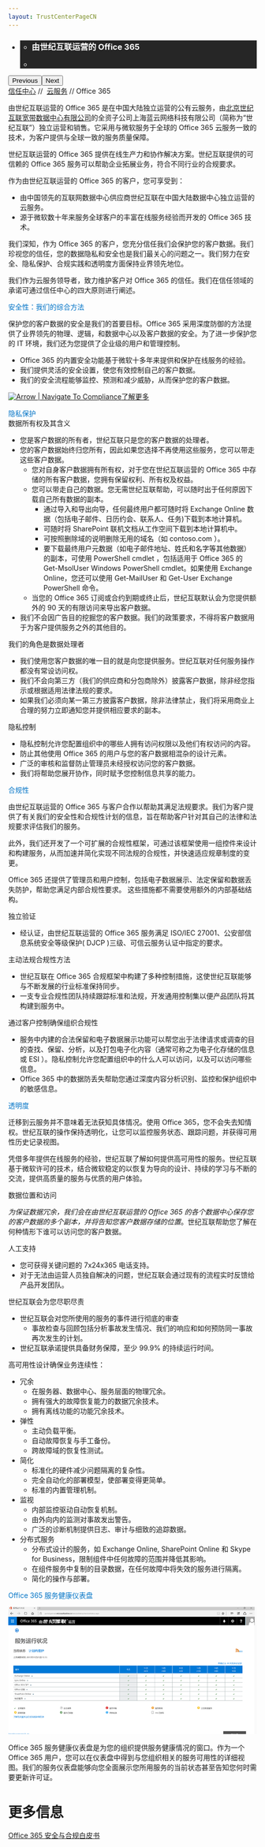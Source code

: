 ```yaml
---
layout: TrustCenterPageCN
---
```

<div class="row-fluid">
   <div class="span">
      <div>
         <div id="HeroWrapper" data-cols="1" data-view1="1" data-view2="1" data-view3="1" data-view4="1" class="row-fluid wider hero grid-container">
            <div class="span bp0-col-1-1 bp1-col-1-1 bp2-col-1-1 bp3-col-1-1">
               <div bi:type="slideshow" class="slideshow slideshow-hero hero" xmlns:bi="urn:schemas-microsoft-com:mscom:bi">
                  <ul bi:type="list" class="slides">
                     <li id="slide-1" bi:index="0" selectBi="">
                        <div class="heroitem light-foreground" bi:type="heroitem">
                           <div class="media" bi:parenttitle="t1">
                              <a href="" bi:track="False" bi:titleflag="t1" bi:index="0">
                                 <div data-picture="" data-alt="You are in control of your data" data-disable-swap-below="">
                                    <div data-src="https://c.s-microsoft.com/en-us/CMSImages/MS_TrustCenter_Privacy_Header.jpg?version=dc9c5b9b-c334-7922-892a-15c2cd65053d"></div>
                                    <noscript></noscript>
                                 </div>
                              </a>
                           </div>
                           <div class="text" bi:type="cta">
                              <div class="text-container">
                                 <div class="box" style="background: rgba(0,0,0,.85); color: #FFFFFF;">
                                    <ul bi:type="list" class="headerCaption subpageHeaderCaption">
                                       <li class="box-title">
                                          <h3 class="box-title" bi:type="title" bi:title="t1" style="color: #FFFFFF;">由世纪互联运营的 Office 365</h3>
                                       </li>
                                       <li class="box-actions box-description"><a target="_self" class="mscom-link" href=""></a></li>
                                    </ul>
                                 </div>
                              </div>
                           </div>
                        </div>
                     </li>
                  </ul>
                  <div class="navigation international" bi:track="false">
                     <div class="grid-container settop" data-title-text="Go To Slide "></div>
                  </div>
                  <div class="prev-next" bi:track="false"><button class="prev"><span class="icon-left" aria-hidden="true"></span><span class="screen-reader-text">Previous</span></button><button class="next"><span class="icon-right" aria-hidden="true"></span><span class="screen-reader-text">Next</span></button></div>
                  <div id="play-pause" class="play-pause" style="display:none">
                     <div class="pause"><button id="pauseButton" class="pause_button"><span class="icon-pause" aria-hidden="true"></span><span class="screen-reader-text">Pause</span></button></div>
                     <div class="play"><button id="playButton" class="play_button"><span class="icon-play" aria-hidden="true"></span><span class="screen-reader-text">Play</span></button></div>
                  </div>
               </div>
            </div>
         </div>
         <div id="BreadcrumbWrapper" data-cols="1" data-view1="1" data-view2="1" data-view3="1" data-view4="1" class="row-fluid grid-container mscom-grid-container breadcrumbs">
            <div class="span bp0-col-1-1 bp1-col-1-1 bp2-col-1-1 bp3-col-1-1"><a target="_self" class="mscom-link" href="../default.html">信任中心</a> // 
               <a target="_self" class="mscom-link" href="../cloudservices/default.html">云服务</a> // Office 365
            </div>
         </div>
         <div id="ContentWrapper" data-cols="2" data-view1="1" data-view2="2" data-view3="2" data-view4="2" class="row-fluid subpageBody">
                <div class="span bp0-col-1-1 bp2-col-2-1 bp3-col-2-1 bp1-col-2-2">
                    <p>由世纪互联运营的 Office 365 是在中国大陆独立运营的公有云服务，由<a target="_self" class="mscom-link" href="http://www.ch.21vianet.com/">北京世纪互联宽带数据中心有限公司</a>的全资子公司上海蓝云网络科技有限公司（简称为“世纪互联”）独立运营和销售。它采用与微软服务于全球的 Office 365 云服务一致的技术，为客户提供与全球一致的服务质量保障。</p>
                    <p>世纪互联运营的 Office 365 提供在线生产力和协作解决方案。世纪互联提供的可信赖的 Office 365 服务可以帮助企业拓展业务，符合不同行业的合规要求。</p>
                    <p>作为由世纪互联运营的 Office 365 的客户，您可享受到：</p>
                    <ul>
                        <li>由中国领先的互联网数据中心供应商世纪互联在中国大陆数据中心独立运营的云服务。</li>
                        <li>源于微软数十年来服务全球客户的丰富在线服务经验而开发的 Office 365 技术。</li>
                    </ul>
                    <p>我们深知，作为 Office 365 的客户，您充分信任我们会保护您的客户数据。我们珍视您的信任，您的数据隐私和安全也是我们最关心的问题之一。我们努力在安全、隐私保护、合规实践和透明度方面保持业界领先地位。</p>
                    <p>我们作为云服务领导者，致力维护客户对 Office 365 的信任。我们在信任领域的承诺可通过信任中心的四大原则进行阐述。</p>
                    <label style="color:rgb(0,115,198)">安全性：我们的综合方法</label>
                    <p>保护您的客户数据的安全是我们的首要目标。Office 365 采用深度防御的方法提供了业界领先的物理、逻辑，和数据中心以及客户数据的安全。为了进一步保护您的 IT 环境，我们还为您提供了企业级的用户和管理控制。</p>
                    <ul>
                        <li>Office 365 的内置安全功能基于微软十多年来提供和保护在线服务的经验。</li>
                        <li>我们提供灵活的安全设置，使您有效控制自己的客户数据。</li>
                        <li>我们的安全流程能够监控、预测和减少威胁，从而保护您的客户数据。</li>
                    </ul>
                    <p><a target="_self" class="mscom-link withArrow" href="#"><img src="https://c.s-microsoft.com/en-us/CMSImages/Arrow-nobg.png?version=4af37876-de78-d419-6f89-7890a74d4158" class="mscom-image" alt="Arrow | Navigate To Compliance" title="Learn more" width="21" height="19" />了解更多</a></p>
                    <label style="color:rgb(0,115,198)">隐私保护</label></br>
                    <label class="subhead">数据所有权及其含义</label>
                    <ul>
                        <li>您是客户数据的所有者，世纪互联只是您的客户数据的处理者。</li>
                        <li>您的客户数据始终归您所有，因此如果您选择不再使用这些服务，您可以带走这些客户数据。
                            <ul style="list-style:circle">
                                <li>您对自身客户数据拥有所有权，对于您在世纪互联运营的 Office 365 中存储的所有客户数据，您拥有保留权利、所有权及权益。</li>
                                <li>您可以带走自己的数据。您无需世纪互联帮助，可以随时出于任何原因下载自己所有数据的副本。
                                    <ul style="list-style:square">
                                        <li>通过导入和导出向导，任何最终用户都可随时将 Exchange Online 数据（包括电子邮件、日历约会、联系人、任务)下载到本地计算机。</li>
                                        <li>可随时将 SharePoint 联机文档从工作空间下载到本地计算机中。</li>
                                        <li>可按照删除域的说明删除无用的域名（如 contoso.com ）。</li>
                                        <li>要下载最终用户元数据（如电子邮件地址、姓氏和名字等其他数据）的副本，可使用 PowerShell cmdlet ，包括适用于 Office 365 的 Get-MsolUser Windows PowerShell cmdlet。如果使用 Exchange Online，您还可以使用 Get-MailUser 和 Get-User Exchange PowerShell 命令。</li>
                                    </ul>
                                </li>
                                <li>当您的 Office 365 订阅或合约到期或终止后，世纪互联默认会为您提供额外的 90 天的有限访问来导出客户数据。</li>
                            </ul>
                        </li>
                        <li>我们不会因广告目的挖掘您的客户数据。我们的政策要求，不得将客户数据用于为客户提供服务之外的其他目的。</li>
                    </ul>
                    <label class="subhead">我们的角色是数据处理者</label>
                    <ul>
                       <li>我们使用您客户数据的唯一目的就是向您提供服务。世纪互联对任何服务操作都没有常设访问权。</li>
                       <li>我们不会向第三方（我们的供应商和分包商除外）披露客户数据，除非经您指示或根据适用法律法规的要求。</li>
                       <li>如果我们必须向某一第三方披露客户数据，除非法律禁止，我们将采用商业上合理的努力立即通知您并提供相应要求的副本。</li>
                    </ul>
                    <label class="subhead">隐私控制</label>
                    <ul>
                        <li>隐私控制允许您配置组织中的哪些人拥有访问权限以及他们有权访问的内容。</li>
                        <li>防止其他使用 Office 365 的用户与您的客户数据相混杂的设计元素。</li>
                        <li>广泛的审核和监督防止管理员未经授权访问您的客户数据。</li>
                        <li>我们将帮助您展开协作，同时赋予您控制信息共享的能力。</li>
                    </ul>
                    <label style="color:rgb(0,115,198)">合规性</label>
                    <p>由世纪互联运营的 Office 365 与客户合作以帮助其满足法规要求。我们为客户提供了有关我们的安全性和合规性计划的信息，旨在帮助客户针对其自己的法律和法规要求评估我们的服务。</p>
                    <p>此外，我们还开发了一个可扩展的合规性框架，可通过该框架使用一组控件来设计和构建服务，从而加速并简化实现不同法规的合规性，并快速适应规章制度的变更。</p>
                    <p>Office 365 还提供了管理员和用户控制，包括电子数据展示、法定保留和数据丢失防护，帮助您满足内部合规性要求。 这些措施都不需要使用额外的内部基础结构。</p>
                    <label class="subhead">独立验证</label>
                    <ul>
                        <li>经认证，由世纪互联运营的 Office 365 服务满足 ISO/IEC 27001、公安部信息系统安全等级保护( DJCP )三级、可信云服务认证中指定的要求。</li>
                    </ul>
                    <label class="subhead">主动法规合规性方法</label>
                    <ul>
                        <li>世纪互联在 Office 365 合规框架中构建了多种控制措施，这使世纪互联能够与不断发展的行业标准保持同步。</li>
                        <li>一支专业合规性团队持续跟踪标准和法规，开发通用控制集以便产品团队将其构建到服务中。</li>
                    </ul>
                    <label class="subhead">通过客户控制确保组织合规性</label>
                    <ul>
                        <li>服务中内建的合法保留和电子数据展示功能可以帮您出于法律请求或调查的目的查找、保留、分析，以及打包电子化内容（通常可称之为电子化存储的信息或 ESI ）。隐私控制允许您配置组织中的什么人可以访问，以及可以访问哪些信息。 </li>
                        <li>Office 365 中的数据防丢失帮助您通过深度内容分析识别、监控和保护组织中的敏感信息。</li>
                    </ul>
                    <label style="color:rgb(0,115,198)">透明度</label>
                    <p>迁移到云服务并不意味着无法获知具体情况。使用 Office 365，您不会失去知情权。世纪互联的操作保持透明化，让您可以监控服务状态、跟踪问题，并获得可用性历史记录视图。</p>
                    <p>凭借多年提供在线服务的经验，世纪互联了解如何提供高可用性的服务。世纪互联基于微软许可的技术，结合微软稳定的以恢复为导向的设计、持续的学习与不断的交流，提供高质量的服务与优质的用户体验。</p>
                    <label class="subhead">数据位置和访问</label>
                    <p><i class="color_red">为保证数据冗余，我们会在由世纪互联运营的 Office 365 的各个数据中心保存您的客户数据的多个副本，并将告知您客户数据存储的位置</i>。世纪互联帮助您了解在何种情形下谁可以访问您的客户数据。</p>
                    <label class="subhead">人工支持</label>
                    <ul>
                        <li>您可获得关键问题的 7x24x365 电话支持。</li>
                        <li>对于无法由运营人员独自解决的问题，世纪互联会通过现有的流程实时反馈给产品开发团队。</li>
                    </ul>
                    <label class="subhead">世纪互联会为您尽职尽责</label>
                    <ul>
                        <li>世纪互联会对您所使用的服务的事件进行彻底的审查
                            <ul style="list-style:circle">
                                <li>事故检查与回顾包括分析事故发生情况、我们的响应和如何预防同一事故再次发生的计划。</li>
                            </ul>
                        </li>
                        <li>世纪互联承诺提供具备财务保障，至少 99.9% 的持续运行时间。</li>
                    </ul>
                    <label class="subhead">高可用性设计确保业务连续性：</label>
                    <ul>
                        <li>冗余
                            <ul style="list-style:circle">
                                <li>在服务器、数据中心、服务层面的物理冗余。</li>
                                <li>拥有强大的故障恢复能力的数据冗余技术。</li>
                                <li>拥有离线功能的功能冗余技术。</li>
                            </ul>
                        </li>
                        <li>弹性
                            <ul style="list-style:circle">
                                <li>主动负载平衡。</li>
                                <li>自动故障恢复与手工备份。</li>
                                <li>跨故障域的恢复性测试。</li>
                            </ul>
                        </li>
                        <li>简化
                            <ul style="list-style:circle">
                                <li>标准化的硬件减少问题隔离的复杂性。</li>
                                <li>完全自动化的部署模型，使部署变得更简单。</li>
                                <li>标准的内置管理机制。</li>
                            </ul>
                        </li>
                        <li>监视
                            <ul style="list-style:circle">
                                <li>内部监控驱动自动恢复机制。</li>
                                <li>由外向内的监测对事故发出警告。</li>
                                <li>广泛的诊断机制提供日志、审计与细致的追踪数据。</li>
                            </ul>
                        </li>
                        <li>分布式服务
                            <ul style="list-style:circle">
                                <li>分布式设计的服务，如 Exchange Online, SharePoint Online 和 Skype for Business，限制组件中任何故障的范围并降低其影响。</li>
                                <li>在组件服务中复制的目录数据，在任何故障中将失效的服务进行隔离。</li>
                                <li>简化的操作与部署。</li>
                            </ul>
                        </li>
                    </ul>
                    <label class="subhead" style="color:rgb(0,115,198)" id="Office_365">Office 365 服务健康仪表盘</label>
                   <p> <img src="../Images/CloudServices_ServiceStatus.png" alt=""></p>
                    <p>Office 365 服务健康仪表盘是为您的组织提供服务健康情况的窗口。作为一个 Office 365 用户，您可以在仪表盘中得到与您组织相关的服务可用性的详细视图。我们的服务仪表盘能够向您全面展示您所用服务的当前状态甚至告知您何时需要更新许可证。</p>
                </div>
                <div class="span bp0-col-1-1 bp2-col-2-1 bp3-col-2-1 bp1-col-2-2 bp0-clear bp1-clear">
                    <div id="SideBarWrapper" data-cols="1" data-view1="1" data-view2="1" data-view3="1" data-view4="1" class="row-fluid">
                        <div id="HelpfulInformation" class="span bp0-col-1-1 bp1-col-1-1 bp2-col-1-1 bp3-col-1-1">
                            <h1>更多信息</h1>
                           <label><a target="_self" class="mscom-link" href="../../file/Office-365-Security-and-Compliance-CN.pdf">Office 365 安全与合规白皮书</a></label><br/>
                        </div>
                    </div>
                </div>
            </div>
      </div>
   </div>
</div>
<div class="row-fluid" data-view4="1" data-view3="1" data-view2="1" data-view1="1" data-cols="1">
   <div class="span bp0-col-1-1 bp1-col-1-1 bp2-col-1-1 bp3-col-1-1"></div>
</div>
